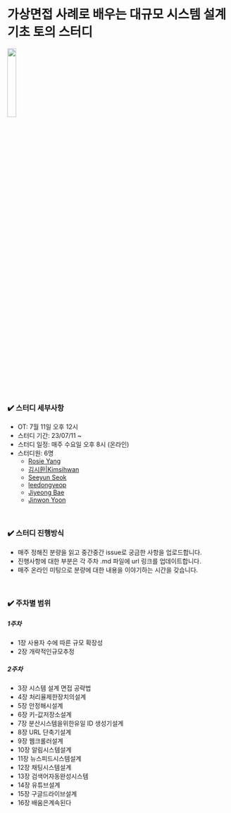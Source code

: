 # 가상면접 사례로 배우는 대규모 시스템 설계 기초 토의 스터디

<img src="https://contents.kyobobook.co.kr/sih/fit-in/458x0/pdt/9788966263158.jpg" style="width:20%;"/>  

<br>

### ✔️ 스터디 세부사항
+ OT: 7월 11일 오후 12시
+ 스터디 기간: 23/07/11 ~
+ 스터디 일정: 매주 수요일 오후 8시 (온라인)
+ 스터디원: 6명
  + [Rosie Yang](https://github.com/Ilpyo-Yang)
  + [김시환|Kimsihwan](https://github.com/Kimsihwan)
  + [Seeyun Seok](https://github.com/seanee3670)
  + [leedongyeop](https://github.com/2dongyeop)
  + [Jiyeong Bae](https://github.com/fjiyt)
  + [Jinwon Yoon](https://github.com/Jinwon-Dev)

<br>

### ✔️ 스터디 진행방식
+ 매주 정해진 분량을 읽고 중간중간 issue로 궁금한 사항을 업로드합니다.
+ 진행사항에 대한 부분은 각 주차 .md 파일에 url 링크를 업데이트합니다.
+ 매주 온라인 미팅으로 분량에 대한 내용을 이야기하는 시간을 갖습니다.

<br>

### ✔️ 주차별 범위
##### 1주차
+ 1장 사용자 수에 따른 규모 확장성
+ 2장 개략적인규모추정
##### 2주차
+ 3장 시스템 설계 면접 공략법
+ 4장 처리율제한장치의설계
+ 5장 안정해시설계
+ 6장 키-값저장소설계
+ 7장 분산시스템을위한유일 ID 생성기설계
+ 8장 URL 단축기설계
+ 9장 웹크롤러설계
+ 10장 알림시스템설계
+ 11장 뉴스피드시스템설계
+ 12장 채팅시스템설계
+ 13장 검색어자동완성시스템
+ 14장 유튜브설계
+ 15장 구글드라이브설계
+ 16장 배움은계속된다


